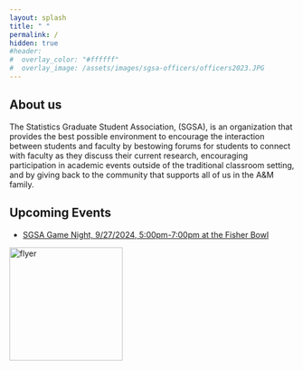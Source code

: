 ```yaml
---
layout: splash
title: " "
permalink: /
hidden: true
#header:
#  overlay_color: "#ffffff"
#  overlay_image: /assets/images/sgsa-officers/officers2023.JPG
---
```


## About us

The Statistics Graduate Student Association, (SGSA), is an organization that provides the best possible environment to encourage the interaction between students and faculty by bestowing forums for students to connect with faculty as they discuss their current research, encouraging participation in academic events outside of the traditional classroom setting, and by giving back to the community that supports all of us in the A&M family.

## Upcoming Events



 - [SGSA Game Night, 9/27/2024, 5:00pm-7:00pm at the Fisher Bowl](https://calendar.google.com/calendar/u/0/r/eventedit/copy/NXNobXRmc2NmdWtpa21oZnFic2kwcGkyYm8gY19jNmYyNWM1YWJjMjcwODEwNWY0ZWRjZjJmMjMwOWU0ZjAyODMyMDAzYTk2MDQwNzM2NTdhZDlhNjY3YThmZWUzQGc) 

<img src="https://github.com/tamusgsa/tamusgsa.github.io/blob/master/assets/images/game_night\game_night_09_27_2024\image002.png?raw=true" alt="flyer" width="200"/> <br> 


